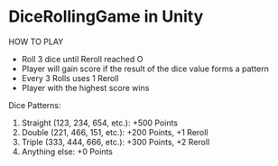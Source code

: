 # DiceRollingGame in Unity


HOW TO PLAY
- Roll 3 dice until Reroll reached O
- Player will gain score if the result of the dice value forms a pattern
- Every 3 Rolls uses 1 Reroll
- Player with the highest score wins

Dice Patterns:
1. Straight (123, 234, 654, etc.): +500 Points
2. Double (221, 466, 151, etc.): +200 Points, +1 Reroll
3. Triple (333, 444, 666, etc.): +300 Points, +2 Reroll
4. Anything else: +0 Points
